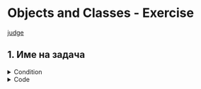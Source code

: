 # Objects and Classes - Exercise

[judge](https://judge.softuni.org/Contests/1729/Functions-More-Exercises)

## 1. Име на задача


<details><summary>Condition</summary>




Example


| Input	| Output  	|
|-------|-----------|
|       |     		|
|  		|    		|
|  		|  			|


</details>

<details> <summary>Code</summary>


```Python
 

```

</details>
